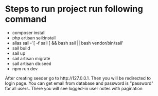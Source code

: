 <h1>Steps to run project run following command</h1>
<ul>
    <li>composer install</li>
    <li>php artisan sail:install</li>
    <li>alias sail='[ -f sail ] && bash sail || bash vendor/bin/sail'</li>
    <li>sail build</li>
    <li>sail up</li>
    <li>sail artisan migrate</li>
    <li>sail artisan db:seed</li>
    <li>npm run dev</li>
</ul>
<p>After creating seeder go to http://127.0.0.1. Then you will be redirected to login page. You can get email from database and password is "password" for all users. There you will see logged-in user notes with pagination</p>
